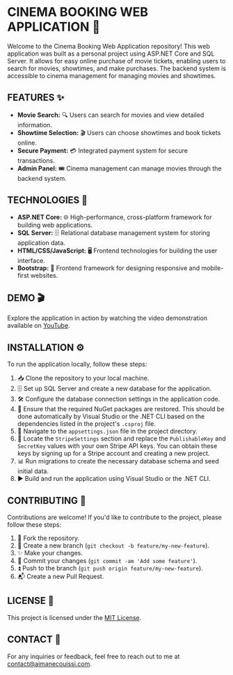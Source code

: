 # CINEMA BOOKING WEB APPLICATION 🎥

Welcome to the Cinema Booking Web Application repository! This web application was built as a personal project using ASP.NET Core and SQL Server. It allows for easy online purchase of movie tickets, enabling users to search for movies, showtimes, and make purchases. The backend system is accessible to cinema management for managing movies and showtimes.

## FEATURES ✨

- **Movie Search:** 🔍 Users can search for movies and view detailed information.
- **Showtime Selection:** 🎬 Users can choose showtimes and book tickets online.
- **Secure Payment:** 💳 Integrated payment system for secure transactions.
- **Admin Panel:** 🎟️ Cinema management can manage movies through the backend system.

## TECHNOLOGIES 🚀

- **ASP.NET Core:** 🌐 High-performance, cross-platform framework for building web applications.
- **SQL Server:** 🗄️ Relational database management system for storing application data.
- **HTML/CSS/JavaScript:** 🖥️ Frontend technologies for building the user interface.
- **Bootstrap:** 📱 Frontend framework for designing responsive and mobile-first websites.

## DEMO 🎬

Explore the application in action by watching the video demonstration available on [YouTube](https://youtu.be/md3oHAhkOto).

## INSTALLATION ⚙️

To run the application locally, follow these steps:

1. 📥 Clone the repository to your local machine.
2. 🗄️ Set up SQL Server and create a new database for the application.
3. 🛠️ Configure the database connection settings in the application code.
4. 🔄 Ensure that the required NuGet packages are restored. This should be done automatically by Visual Studio or the .NET CLI based on the dependencies listed in the project's `.csproj` file.
5. 📝 Navigate to the `appsettings.json` file in the project directory.
6. 🔑 Locate the `StripeSettings` section and replace the `PublishableKey` and `SecretKey` values with your own Stripe API keys. You can obtain these keys by signing up for a Stripe account and creating a new project.
7. 📊 Run migrations to create the necessary database schema and seed initial data.
8. ▶️ Build and run the application using Visual Studio or the .NET CLI.

## CONTRIBUTING 🤝

Contributions are welcome! If you'd like to contribute to the project, please follow these steps:

1. 🍴 Fork the repository.
2. 🌿 Create a new branch (`git checkout -b feature/my-new-feature`).
3. ✨ Make your changes.
4. 📝 Commit your changes (`git commit -am 'Add some feature'`).
5. ⏫ Push to the branch (`git push origin feature/my-new-feature`).
6. 📬 Create a new Pull Request.

## LICENSE 📄

This project is licensed under the [MIT License](LICENSE).

## CONTACT 📧

For any inquiries or feedback, feel free to reach out to me at [contact@aimanecouissi.com](mailto:contact@aimanecouissi.com).
